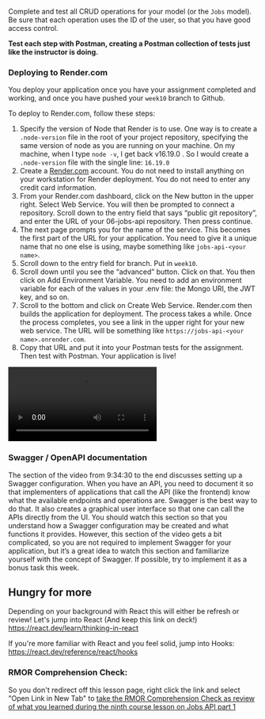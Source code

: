 Complete and test all CRUD operations for your model (or the `Jobs` model). Be sure that each operation uses the ID of the user, so that you have good access control.

**Test each step with Postman, creating a Postman collection of tests just like the instructor is doing.**

### Deploying to Render.com

You deploy your application once you have your assignment completed and working, and once you have pushed your `week10` branch to Github.

To deploy to Render.com, follow these steps:

1. Specify the version of Node that Render is to use. One way is to create a `.node-version` file in the root of your project repository, specifying the same version of node as you are running on your machine. On my machine, when I type `node -v`, I get back v16.19.0 . So I would create a `.node-version` file with the single line: `16.19.0`
2. Create a [Render.com](https://render.com/) account. You do not need to install anything on your workstation for Render deployment. You do not need to enter any credit card information.
3. From your Render.com dashboard, click on the New button in the upper right. Select Web Service. You will then be prompted to connect a repository. Scroll down to the entry field that says “public git repository”, and enter the URL of your 06-jobs-api repository. Then press continue.
4. The next page prompts you for the name of the service. This becomes the first part of the URL for your application. You need to give it a unique name that no one else is using, maybe something like `jobs-api-<your name>`.
5. Scroll down to the entry field for branch. Put in `week10`.
6. Scroll down until you see the “advanced” button. Click on that. You then click on Add Environment Variable. You need to add an environment variable for each of the values in your .env file: the Mongo URI, the JWT key, and so on.
7. Scroll to the bottom and click on Create Web Service. Render.com then builds the application for deployment. The process takes a while. Once the process completes, you see a link in the upper right for your new web service. The URL will be something like `https://jobs-api-<your name>.onrender.com`.
8. Copy that URL and put it into your Postman tests for the assignment. Then test with Postman. Your application is live!

<video controls="" title="Deploying backend on Render.com" src="./images/lesson10-deploying-on-render.mp4"></video>

### Swagger / OpenAPI documentation

The section of the video from 9:34:30 to the end discusses setting up a Swagger configuration. When you have an API, you need to document it so that implementers of applications that call the API (like the frontend) know what the available endpoints and operations are. Swagger is the best way to do that. It also creates a graphical user interface so that one can call the APIs directly from the UI. You should watch this section so that you understand how a Swagger configuration may be created and what functions it provides. However, this section of the video gets a bit complicated, so you are not required to implement Swagger for your application, but it’s a great idea to watch this section and familiarize yourself with the concept of Swagger. If possible, try to implement it as a bonus task this week.


## Hungry for more 
Depending on your background with React this will either be refresh or review! Let's jump into React (And keep this link on deck!)
<https://react.dev/learn/thinking-in-react>

If you're more familiar with React and you feel solid, jump into Hooks: 
<https://react.dev/reference/react/hooks>

### RMOR Comprehension Check:
So you don't redirect off this lesson page, right click the link and select "Open Link in New Tab" to [take the RMOR Comprehension Check as review of what you learned during the ninth course lesson on Jobs API part 1](https://airtable.com/appoSRJMlXH9KvE6w/shrN7Aa29Ctcgh2mj?prefill_Lesson=Node%20v3:%20Lesson%2010%20-%20Jobs%20API%20-%20part%202)
